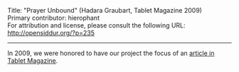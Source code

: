 <html>
<head></head>
<body>
Title: "Prayer Unbound" (Hadara Graubart, Tablet Magazine 2009)<br />
Primary contributor: hierophant<br />
For attribution and license, please consult the following URL: <a href="http://opensiddur.org/?p=235">http://opensiddur.org/?p=235</a>
<p />
<hr />

In 2009, we were honored to have our project the focus of an <a href="http://www.tabletmag.com/life-and-religion/21498/prayer-unbound/">article in Tablet Magazine</a>.
</body>
</html>